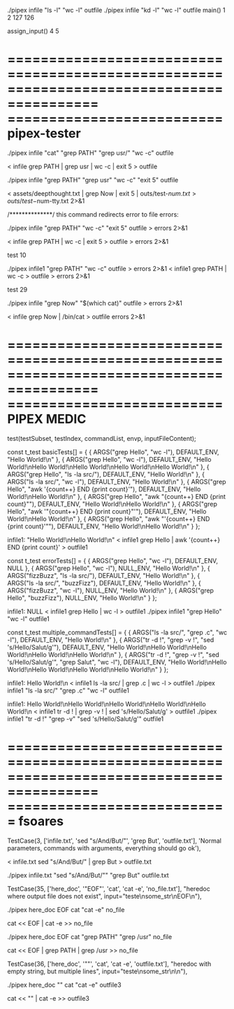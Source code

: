 ./pipex infile "ls -l" "wc -l" outfile
./pipex infile "kd -l" "wc -l" outfile
main()
1
2
127
126

assign_input()
4
5





=========================================================================================
==========================				pipex-tester						
=========================================================================================





./pipex infile "cat" "grep PATH" "grep usr/" "wc -c" outfile


< infile grep PATH | grep usr | wc -c | exit 5 >  outfile    

./pipex infile "grep PATH" "grep usr" "wc -c" "exit 5" outfile



< assets/deepthought.txt | grep Now | exit 5 | outs/test-$num.txt > outs/test-$num-tty.txt 2>&1






/**************/ this command redirects error to file errors:

./pipex infile "grep PATH" "wc -c" "exit 5" outfile > errors 2>&1

< infile grep PATH | wc -c | exit 5 > outfile > errors 2>&1





test 10

./pipex infile1 "grep PATH" "wc -c"  outfile > errors 2>&1
< infile1 grep PATH | wc -c >  outfile > errors 2>&1  






test 29

./pipex infile "grep Now" "$(which cat)" outfile > errors 2>&1

< infile grep Now | /bin/cat > outfile errors 2>&1






=========================================================================================
==========================				PIPEX MEDIC							
=========================================================================================



test(testSubset, testIndex, commandList, envp, inputFileContent);

const t_test basicTests[] = {
	{ ARGS("grep Hello", "wc -l"), DEFAULT_ENV, "Hello World!\n" },
	{ ARGS("grep Hello", "wc -l"), DEFAULT_ENV, "Hello World!\nHello World!\nHello World!\nHello World!\nHello World!\n" },
	{ ARGS("grep Hello", "ls -la src/"), DEFAULT_ENV, "Hello World!\n" },
	{ ARGS("ls -la src/", "wc -l"), DEFAULT_ENV, "Hello World!\n" },
	{ ARGS("grep Hello", "awk '{count++} END {print count}'"), DEFAULT_ENV, "Hello World!\nHello World!\n" },
	{ ARGS("grep Hello", "awk \"{count++} END {print count}\""), DEFAULT_ENV, "Hello World!\nHello World!\n" },
	{ ARGS("grep Hello", "awk '\"{count++} END {print count}\"'"), DEFAULT_ENV, "Hello World!\nHello World!\n" },
	{ ARGS("grep Hello", "awk \"'{count++} END {print count}'\""), DEFAULT_ENV, "Hello World!\nHello World!\n" }
};

infile1: "Hello World!\nHello World!\n"
< infile1 grep Hello | awk '{count++} END {print count}' > outfile1




const t_test errorTests[] = {
	{ ARGS("grep Hello", "wc -l"), DEFAULT_ENV, NULL },
	{ ARGS("grep Hello", "wc -l"), NULL_ENV, "Hello World!\n" },
	{ ARGS("fizzBuzz", "ls -la src/"), DEFAULT_ENV, "Hello World!\n" },
	{ ARGS("ls -la src/", "buzzFizz"), DEFAULT_ENV, "Hello World!\n" },
	{ ARGS("fizzBuzz", "wc -l"), NULL_ENV, "Hello World!\n" },
	{ ARGS("grep Hello", "buzzFizz"), NULL_ENV, "Hello World!\n" }
};


infile1: NULL
< infile1 grep Hello | wc -l > outfile1
./pipex infile1 "grep Hello" "wc -l" outfile1






const t_test multiple_commandTests[] = {
	{ ARGS("ls -la src/", "grep .c", "wc -l"), DEFAULT_ENV, "Hello World!\n" },
	{ ARGS("tr -d !", "grep -v !", "sed 's/Hello/Salut/g'"), DEFAULT_ENV, "Hello World!\nHello World!\nHello World!\nHello World!\nHello World!\n" },
	{ ARGS("tr -d !", "grep -v !", "sed 's/Hello/Salut/g'", "grep Salut", "wc -l"), DEFAULT_ENV, "Hello World!\nHello World!\nHello World!\nHello World!\nHello World!\n" }
};




infile1: Hello World!\n
< infile1 ls -la src/ | grep .c | wc -l > outfile1
./pipex infile1 "ls -la src/" "grep .c" "wc -l" outfile1



infile1: Hello World!\nHello World!\nHello World!\nHello World!\nHello World!\n
< infile1 tr -d ! | grep -v ! | sed 's/Hello/Salut/g' > outfile1
./pipex infile1 "tr -d !" "grep -v" "sed 's/Hello/Salut/g'" outfile1






=========================================================================================
===========================				fsoares								
=========================================================================================




TestCase(3, ['infile.txt', 'sed    "s/And/But/"', 'grep But', 'outfile.txt'],
		             'Normal parameters, commands with arguments, everything should go ok'),


< infile.txt sed "s/And/But/" | grep But > outfile.txt

./pipex infile.txt "sed "s/And/But/"" "grep But" outfile.txt









 TestCase(35, ['here_doc', '"EOF"', 'cat', 'cat -e', 'no_file.txt'],
					 "heredoc where output file does not exist",
					 input="teste\nsome_str\nEOF\n"),




./pipex here_doc EOF cat "cat -e" no_file

cat << EOF | cat -e >> no_file





./pipex here_doc EOF cat "grep PATH" "grep /usr" no_file

cat << EOF | grep PATH | grep /usr >> no_file






TestCase(36, ['here_doc', '""', 'cat', 'cat -e', 'outfile.txt'],
		             "heredoc with empty string, but multiple lines",
		             input="teste\nsome_str\n\n"),



./pipex here_doc "" cat "cat -e" outfile3

cat << "" | cat -e >> outfile3